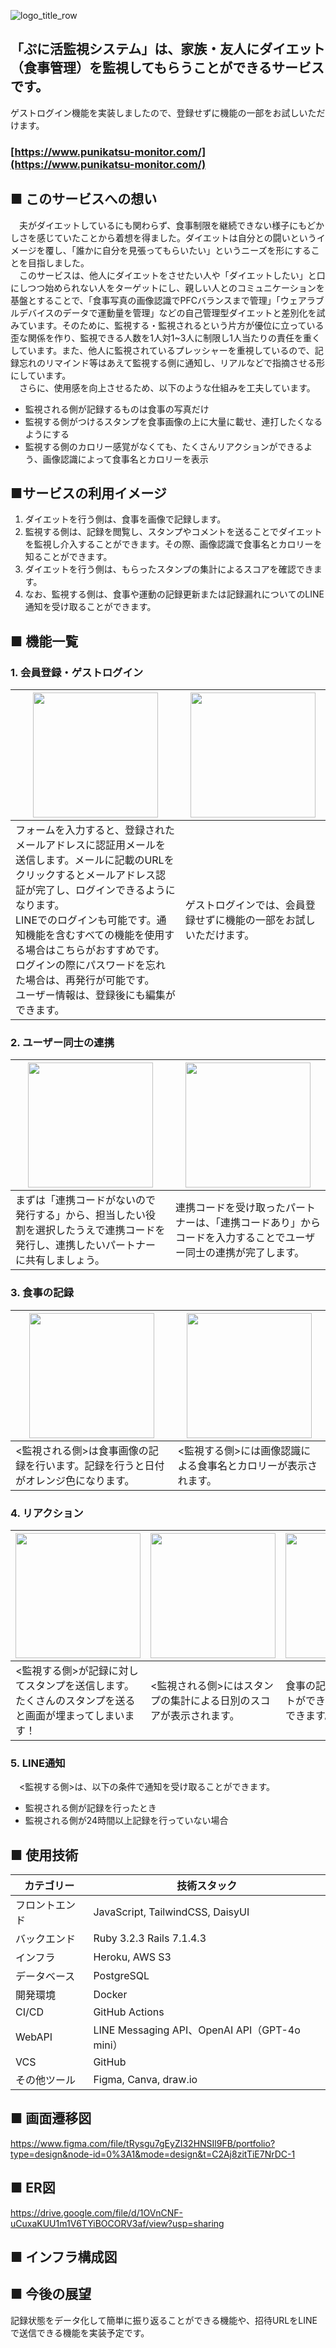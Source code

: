 ![logo_title_row](https://github.com/user-attachments/assets/97371bf0-b5e9-4beb-908d-af11ca61f57a)

## 「ぷに活監視システム」は、家族・友人にダイエット（食事管理）を監視してもらうことができるサービスです。  
ゲストログイン機能を実装しましたので、登録せずに機能の一部をお試しいただけます。  
### [https://www.punikatsu-monitor.com/](https://www.punikatsu-monitor.com/)

## ■ このサービスへの想い  
　夫がダイエットしているにも関わらず、食事制限を継続できない様子にもどかしさを感じていたことから着想を得ました。ダイエットは自分との闘いというイメージを覆し、「誰かに自分を見張ってもらいたい」というニーズを形にすることを目指しました。  
　このサービスは、他人にダイエットをさせたい人や「ダイエットしたい」と口にしつつ始められない人をターゲットにし、親しい人とのコミュニケーションを基盤とすることで、「食事写真の画像認識でPFCバランスまで管理」「ウェアラブルデバイスのデータで運動量を管理」などの自己管理型ダイエットと差別化を試みています。そのために、監視する・監視されるという片方が優位に立っている歪な関係を作り、監視できる人数を1人対1~3人に制限し1人当たりの責任を重くしています。また、他人に監視されているプレッシャーを重視しているので、記録忘れのリマインド等はあえて監視する側に通知し、リアルなどで指摘させる形にしています。  
　さらに、使用感を向上させるため、以下のような仕組みを工夫しています。  
* 監視される側が記録するものは食事の写真だけ  
* 監視する側がつけるスタンプを食事画像の上に大量に載せ、連打したくなるようにする  
* 監視する側のカロリー感覚がなくても、たくさんリアクションができるよう、画像認識によって食事名とカロリーを表示  

## ■サービスの利用イメージ  
1. ダイエットを行う側は、食事を画像で記録します。 
2. 監視する側は、記録を閲覧し、スタンプやコメントを送ることでダイエットを監視し介入することができます。その際、画像認識で食事名とカロリーを知ることができます。
3. ダイエットを行う側は、もらったスタンプの集計によるスコアを確認できます。
4. なお、監視する側は、食事や運動の記録更新または記録漏れについてのLINE通知を受け取ることができます。   

## ■ 機能一覧  
### 1. 会員登録・ゲストログイン

| <img src="https://github.com/user-attachments/assets/d107452e-34b2-4e8e-a023-37258b32af23" width="200"> | <img src="https://github.com/user-attachments/assets/f8a16852-c569-4361-b311-5593582706b1" width="200">  |
| - | - |
| フォームを入力すると、登録されたメールアドレスに認証用メールを送信します。メールに記載のURLをクリックするとメールアドレス認証が完了し、ログインできるようになります。<br>LINEでのログインも可能です。通知機能を含むすべての機能を使用する場合はこちらがおすすめです。<br>ログインの際にパスワードを忘れた場合は、再発行が可能です。<br>ユーザー情報は、登録後にも編集ができます。 | ゲストログインでは、会員登録せずに機能の一部をお試しいただけます。 |  

### 2. ユーザー同士の連携

| <img src="https://github.com/user-attachments/assets/d6968fd1-1e42-4c38-88f8-25b788485d94" width="200"> | <img src="https://github.com/user-attachments/assets/e2c9afb8-5b59-4cdc-9e9e-057b5ebf18c1" width="200">  |
| - | - |
| まずは「連携コードがないので発行する」から、担当したい役割を選択したうえで連携コードを発行し、連携したいパートナーに共有しましょう。 | 連携コードを受け取ったパートナーは、「連携コードあり」からコードを入力することでユーザー同士の連携が完了します。 |  

### 3. 食事の記録

| <img src="https://github.com/user-attachments/assets/0bd2d7e9-01a1-4803-b6e4-235b13e7fe84" width="200"> | <img src="https://github.com/user-attachments/assets/2e4d9381-3a6f-4070-8a19-11364606290c" width="200"> |
| - | - |
| <監視される側>は食事画像の記録を行います。記録を行うと日付がオレンジ色になります。 | <監視する側>には画像認識による食事名とカロリーが表示されます。 |  

### 4. リアクション

| <img src="https://github.com/user-attachments/assets/f36af3ee-37e7-444b-8c65-8f0725364c02" width="200"> | <img src="https://github.com/user-attachments/assets/22395a11-47be-4973-a318-5be6fee10f92" width="200"> | <img src="https://github.com/user-attachments/assets/44cb2f7e-63d7-4f60-a87f-34a67ce80b12" width="200"> |
| - | - | - |
| <監視する側>が記録に対してスタンプを送信します。たくさんのスタンプを送ると画面が埋まってしまいます！ | <監視される側>にはスタンプの集計による日別のスコアが表示されます。 | 食事の記録に対してコメントができ、交流することができます。 |    

### 5. LINE通知
　<監視する側>は、以下の条件で通知を受け取ることができます。  
  - 監視される側が記録を行ったとき
  - 監視される側が24時間以上記録を行っていない場合

## ■ 使用技術  
| カテゴリー | 技術スタック |
| - | - |
| フロントエンド | JavaScript, TailwindCSS, DaisyUI |
| バックエンド | Ruby 3.2.3 Rails 7.1.4.3 |
| インフラ | Heroku, AWS S3 |
| データベース | PostgreSQL |
| 開発環境 | Docker |
| CI/CD | GitHub Actions |
| WebAPI | LINE Messaging API、OpenAI API（GPT-4o mini） |
| VCS | GitHub |
| その他ツール | Figma, Canva, draw.io |

## ■ 画面遷移図  
https://www.figma.com/file/tRysgu7gEyZI32HNSIl9FB/portfolio?type=design&node-id=0%3A1&mode=design&t=C2Aj8zitTiE7NrDC-1  

## ■ ER図  
https://drive.google.com/file/d/1OVnCNF-uCuxaKUU1m1V6TYiBOCORV3af/view?usp=sharing  

## ■ インフラ構成図  

## ■ 今後の展望  
  記録状態をデータ化して簡単に振り返ることができる機能や、招待URLをLINEで送信できる機能を実装予定です。   